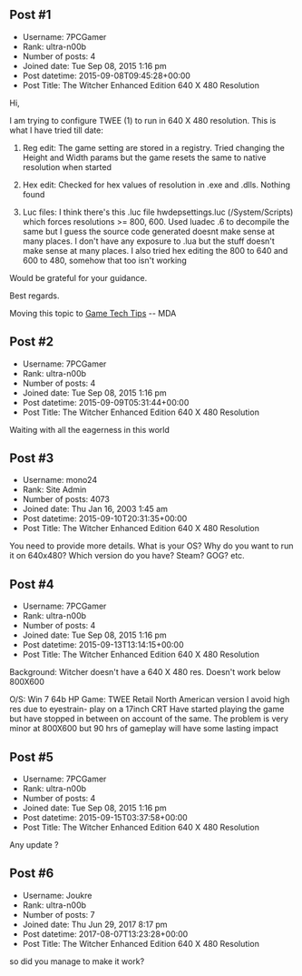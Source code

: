 ## Post #1
- Username: 7PCGamer
- Rank: ultra-n00b
- Number of posts: 4
- Joined date: Tue Sep 08, 2015 1:16 pm
- Post datetime: 2015-09-08T09:45:28+00:00
- Post Title: The Witcher Enhanced Edition 640 X 480 Resolution

Hi,

I am trying to configure TWEE (1) to run in 640 X 480 resolution. This is what I have tried till date:
1. Reg edit: The game setting are stored in a registry. Tried changing the Height and Width params but the game resets the same to native resolution when started

2. Hex edit: Checked for hex values of resolution in .exe and .dlls. Nothing found

3. Luc files: I think there's this .luc file hwdepsettings.luc (/System/Scripts) which forces resolutions >= 800, 600. Used luadec .6 to decompile the same but I guess the source code generated doesnt make sense at many places. I don't have any exposure to .lua but the stuff doesn't make sense at many places. I also tried hex editing the 800 to 640 and 600 to 480, somehow that too isn't working

Would be grateful for your guidance.

Best regards.

Moving this topic to [Game Tech Tips](http://forum.xentax.com/viewforum.php?f=38) -- MDA
## Post #2
- Username: 7PCGamer
- Rank: ultra-n00b
- Number of posts: 4
- Joined date: Tue Sep 08, 2015 1:16 pm
- Post datetime: 2015-09-09T05:31:44+00:00
- Post Title: The Witcher Enhanced Edition 640 X 480 Resolution

Waiting with all the eagerness in this world
## Post #3
- Username: mono24
- Rank: Site Admin
- Number of posts: 4073
- Joined date: Thu Jan 16, 2003 1:45 am
- Post datetime: 2015-09-10T20:31:35+00:00
- Post Title: The Witcher Enhanced Edition 640 X 480 Resolution

You need to provide more details. What is your OS? Why do you want to run it on 640x480? Which version do you have? Steam? GOG?  etc.
## Post #4
- Username: 7PCGamer
- Rank: ultra-n00b
- Number of posts: 4
- Joined date: Tue Sep 08, 2015 1:16 pm
- Post datetime: 2015-09-13T13:14:15+00:00
- Post Title: The Witcher Enhanced Edition 640 X 480 Resolution

Background: Witcher doesn't have a 640 X 480 res. Doesn't work below 800X600

O/S: Win 7 64b HP
Game: TWEE Retail North American version
I avoid high res due to eyestrain- play on a 17inch CRT
Have started playing the game but have stopped in between on account of the same. The problem is very minor at 800X600 but 90 hrs of gameplay will have some lasting impact
## Post #5
- Username: 7PCGamer
- Rank: ultra-n00b
- Number of posts: 4
- Joined date: Tue Sep 08, 2015 1:16 pm
- Post datetime: 2015-09-15T03:37:58+00:00
- Post Title: The Witcher Enhanced Edition 640 X 480 Resolution

Any update ?
## Post #6
- Username: Joukre
- Rank: ultra-n00b
- Number of posts: 7
- Joined date: Thu Jun 29, 2017 8:17 pm
- Post datetime: 2017-08-07T13:23:28+00:00
- Post Title: The Witcher Enhanced Edition 640 X 480 Resolution

so did you manage to make it work?
